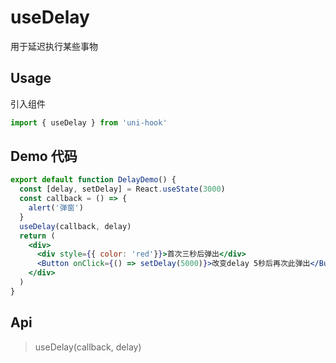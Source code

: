 # useDelay

用于延迟执行某些事物

## Usage

引入组件

```jsx
import { useDelay } from 'uni-hook'
```

## Demo 代码

```jsx
export default function DelayDemo() {
  const [delay, setDelay] = React.useState(3000)
  const callback = () => {
    alert('弹窗')
  }
  useDelay(callback, delay)
  return (
    <div>
      <div style={{ color: 'red'}}>首次三秒后弹出</div>
      <Button onClick={() => setDelay(5000)}>改变delay 5秒后再次此弹出</Button>
    </div>
  )
}
```

## Api

> useDelay(callback, delay)